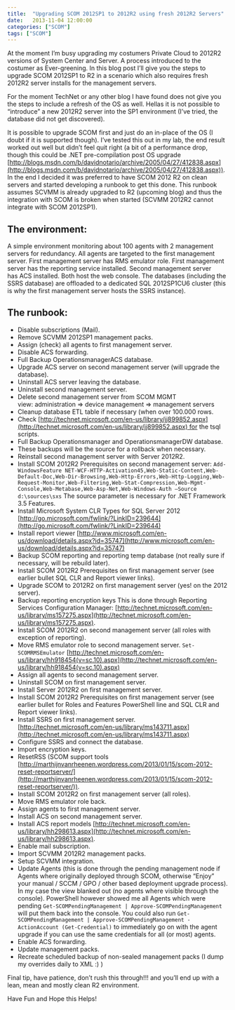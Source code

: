 ```yaml
---
title:  "Upgrading SCOM 2012SP1 to 2012R2 using fresh 2012R2 Servers"
date:   2013-11-04 12:00:00
categories: ["SCOM"]
tags: ["SCOM"]
---
```

At the moment I’m busy upgrading my costumers Private Cloud to 2012R2 versions of System Center and Server. A process introduced to the costumer as Ever-greening. In this blog post I’ll give you the steps to upgrade SCOM 2012SP1 to R2 in a scenario which also requires fresh 2012R2 server installs for the management servers.

For the moment TechNet or any other blog I have found does not give you the steps to include a refresh of the OS as well. Hellas it is not possible to “introduce” a new 2012R2 server into the SP1 environment (I’ve tried, the database did not get discovered).

It is possible to upgrade SCOM first and just do an in-place of the OS (I doubt if it is supported though). I’ve tested this out in my lab, the end result worked out well but didn’t feel quit right (a bit of a performance drop, though this could be .NET pre-compilation post OS upgrade [http://blogs.msdn.com/b/davidnotario/archive/2005/04/27/412838.aspx](http://blogs.msdn.com/b/davidnotario/archive/2005/04/27/412838.aspx)). In the end I decided it was preferred to have SCOM 2012 R2 on clean servers and started developing a runbook to get this done. This runbook assumes SCVMM is already upgraded to R2 (upcoming blog) and thus the integration with SCOM is broken when started (SCVMM 2012R2 cannot integrate with SCOM 2012SP1).

## The environment:
A simple environment monitoring about 100 agents with 2 management servers for redundancy.
All agents are targeted to the first management server.
First management server has RMS emulator role.
First management server has the reporting service installed.
Second management server has ACS installed. 
Both host the web console. 
The databases (including the SSRS database) are offloaded to a dedicated SQL 2012SP1CU6 cluster (this is why the first management server hosts the SSRS instance).

## The runbook:
* Disable subscriptions (Mail).
* Remove SCVMM 2012SP1 management packs.
* Assign (check) all agents to first management server.
* Disable ACS forwarding.
* Full Backup OperationsmanagerACS database.
* Upgrade ACS server on second management server (will upgrade the database).
* Uninstall ACS server leaving the database.
* Uninstall second management server.
* Delete second management server from SCOM MGMT view: administration => device management => management servers
* Cleanup database ETL table if necessary (when over 100.000 rows.
* Check [http://technet.microsoft.com/en-us/library/jj899852.aspx](http://technet.microsoft.com/en-us/library/jj899852.aspx) for the tsql scripts.
* Full Backup Operationsmanager and OperationsmanagerDW database.
* These backups will be the source for a rollback when necessary.
* Reinstall second management server with Server 2012R2.
* Install SCOM 2012R2 Prerequisites on second management server: ```Add-WindowsFeature NET-WCF-HTTP-Activation45,Web-Static-Content,Web-Default-Doc,Web-Dir-Browsing,Web-Http-Errors,Web-Http-Logging,Web-Request-Monitor,Web-Filtering,Web-Stat-Compression,Web-Mgmt-Console,Web-Metabase,Web-Asp-Net,Web-Windows-Auth –Source d:\sources\sxs``` The source parameter is necessary for .NET Framework 3.5 Features.
* Install Microsoft System CLR Types for SQL Server 2012 [http://go.microsoft.com/fwlink/?LinkID=239644](http://go.microsoft.com/fwlink/?LinkID=239644)
* Install report viewer [http://www.microsoft.com/en-us/download/details.aspx?id=35747](http://www.microsoft.com/en-us/download/details.aspx?id=35747)
* Backup SCOM reporting and reporting temp database (not really sure if necessary, will be rebuild later).
* Install SCOM 2012R2 Prerequisites on first management server (see earlier bullet SQL CLR and Report viewer links).
* Upgrade SCOM to 2012R2 on first management server (yes! on the 2012 server).
* Backup reporting encryption keys
This is done through Reporting Services Configuration Manager: [http://technet.microsoft.com/en-us/library/ms157275.aspx](http://technet.microsoft.com/en-us/library/ms157275.aspx).
* Install SCOM 2012R2 on second management server (all roles with exception of reporting).
* Move RMS emulator role to second management server. ```Set-SCOMRMSEmulator``` [http://technet.microsoft.com/en-us/library/hh918454(v=sc.10).aspx](http://technet.microsoft.com/en-us/library/hh918454(v=sc.10).aspx)
* Assign all agents to second management server.
* Uninstall SCOM on first management server.
* Install Server 2012R2 on first management server.
* Install SCOM 2012R2 Prerequisites on first management server (see earlier bullet for Roles and Features PowerShell line and SQL CLR and Report viewer links).
* Install SSRS on first management server. [http://technet.microsoft.com/en-us/library/ms143711.aspx](http://technet.microsoft.com/en-us/library/ms143711.aspx)
* Configure SSRS and connect the database.
* Import encryption keys.
* ResetRSS (SCOM support tools [http://marthijnvanrheenen.wordpress.com/2013/01/15/scom-2012-reset-reportserver/](http://marthijnvanrheenen.wordpress.com/2013/01/15/scom-2012-reset-reportserver/)).
* Install SCOM 2012R2 on first management server (all roles).
* Move RMS emulator role back.
* Assign agents to first management server.
* Install ACS on second management server.
* Install ACS report models [http://technet.microsoft.com/en-us/library/hh298613.aspx](http://technet.microsoft.com/en-us/library/hh298613.aspx).
* Enable mail subscription.
* Import SCVMM 2012R2 management packs.
* Setup SCVMM integration.
* Update Agents (this is done through the pending management node if Agents where originally deployed through SCOM, otherwise “Enjoy” your manual / SCCM / GPO / other based deployment upgrade process).
In my case the view blanked out (no agents where visible through the console). PowerShell however showed me all Agents which were pending ```Get-SCOMPendingManagement | Approve-SCOMPendingManagement``` will put them back into the console.
You could also run ```Get-SCOMPendingManagement | Approve-SCOMPendingManagement -ActionAccount (Get-Credential)``` to immediately go on with the agent upgrade if you can use the same credentials for all (or most) agents.
* Enable ACS forwarding.
* Update management packs.
* Recreate scheduled backup of non-sealed management packs (I dump my overrides daily to XML :) )

Final tip, have patience, don’t rush this through!!! and you’ll end up with a lean, mean and mostly clean R2 environment.

Have Fun and Hope this Helps!